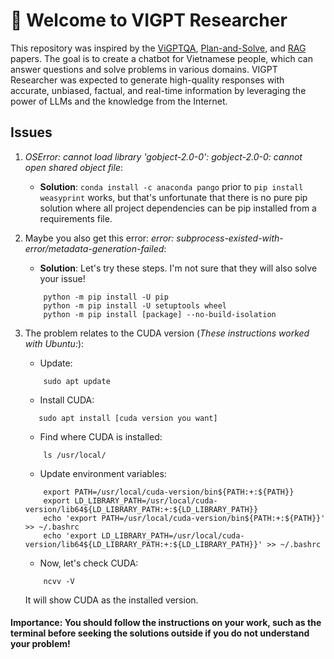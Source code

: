 # 🔎 Welcome to VIGPT Researcher

This repository was inspired by the [ViGPTQA](https://aclanthology.org/2023.emnlp-industry.70), [Plan-and-Solve](https://arxiv.org/abs/2305.04091), and [RAG](https://arxiv.org/abs/2005.11401) papers. The goal is to create a chatbot for Vietnamese people, which can answer questions and solve problems in various domains. VIGPT Researcher was expected to generate high-quality responses with accurate, unbiased, factual, and real-time information by leveraging the power of LLMs and the knowledge from the Internet.

## Issues
1. *OSError: cannot load library 'gobject-2.0-0': gobject-2.0-0: cannot open shared object file*:
    - **Solution**: `conda install -c anaconda pango` prior to `pip install weasyprint` works, but that's unfortunate that there is no pure pip solution where all project dependencies can be pip installed from a requirements file.
      
2. Maybe you also get this error: *error: subprocess-existed-with-error/metadata-generation-failed*:
    - **Solution**: Let's try these steps. I'm not sure that they will also solve your issue!
  
   ```
       python -m pip install -U pip
       python -m pip install -U setuptools wheel
       python -m pip install [package] --no-build-isolation
   ```

3. The problem relates to the CUDA version (*These instructions worked with Ubuntu:*):
   * Update:
   ```
       sudo apt update
   ```
   * Install CUDA:
   ```
      sudo apt install [cuda version you want]
   ```
   * Find where CUDA is installed:
   ```
       ls /usr/local/
   ```
   * Update environment variables:
   ```
       export PATH=/usr/local/cuda-version/bin${PATH:+:${PATH}}
       export LD_LIBRARY_PATH=/usr/local/cuda-version/lib64${LD_LIBRARY_PATH:+:${LD_LIBRARY_PATH}}
       echo 'export PATH=/usr/local/cuda-version/bin${PATH:+:${PATH}}' >> ~/.bashrc
       echo 'export LD_LIBRARY_PATH=/usr/local/cuda-version/lib64${LD_LIBRARY_PATH:+:${LD_LIBRARY_PATH}}' >> ~/.bashrc
   ```
   * Now, let's check CUDA:
   ```
       ncvv -V
   ```
   It will show CUDA as the installed version.
   
#### Importance: You should follow the instructions on your work, such as the terminal before seeking the solutions outside if you do not understand your problem!
